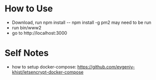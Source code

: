 # How to Use
- Download, run npm install
-- npm install -g pm2 may need to be run
- run bin/www2
- go to http://localhost:3000

# Self Notes
- how to setup docker-compose: https://github.com/evgeniy-khist/letsencrypt-docker-compose
